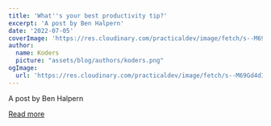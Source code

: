 ```yaml
---
title: 'What''s your best productivity tip?'
excerpt: 'A post by Ben Halpern'
date: '2022-07-05'
coverImage: 'https://res.cloudinary.com/practicaldev/image/fetch/s--M69Gd4dI--/c_imagga_scale,f_auto,fl_progressive,h_420,q_auto,w_1000/https://dev-to-uploads.s3.amazonaws.com/uploads/articles/z0igx6i1hvu79ek1s6vo.png'
author:
  name: Koders
  picture: "assets/blog/authors/koders.png"
ogImage:
  url: 'https://res.cloudinary.com/practicaldev/image/fetch/s--M69Gd4dI--/c_imagga_scale,f_auto,fl_progressive,h_420,q_auto,w_1000/https://dev-to-uploads.s3.amazonaws.com/uploads/articles/z0igx6i1hvu79ek1s6vo.png'
---
```


A post by Ben Halpern

[Read more](https://dev.to/ben/whats-your-best-productivity-tip-34na)
